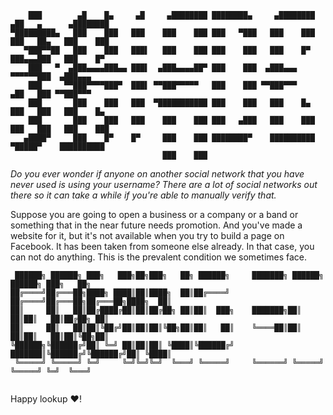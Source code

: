 
```
    ███        ▄█    █▄     ▄█     ▄████████ ████████▄     ▄████████ ▄██   ▄      ▄████████ 
▀█████████▄   ███    ███   ███    ███    ███ ███   ▀███   ███    ███ ███   ██▄   ███    ███ 
   ▀███▀▀██   ███    ███   ███▌   ███    ███ ███    ███   ███    █▀  ███▄▄▄███   ███    █▀  
    ███   ▀  ▄███▄▄▄▄███▄▄ ███▌  ▄███▄▄▄▄██▀ ███    ███  ▄███▄▄▄     ▀▀▀▀▀▀███  ▄███▄▄▄     
    ███     ▀▀███▀▀▀▀███▀  ███▌ ▀▀███▀▀▀▀▀   ███    ███ ▀▀███▀▀▀     ▄██   ███ ▀▀███▀▀▀     
    ███       ███    ███   ███  ▀███████████ ███    ███   ███    █▄  ███   ███   ███    █▄  
    ███       ███    ███   ███    ███    ███ ███   ▄███   ███    ███ ███   ███   ███    ███ 
   ▄████▀     ███    █▀    █▀     ███    ███ ████████▀    ██████████  ▀█████▀    ██████████ 
                                  ███    ███                                                
```
*Do you ever wonder if anyone on another social network that you have never used is using your username? There are a lot of social networks out there so it can take a while if you're able to manually verify that.*

Suppose you are going to open a business or a company or a band or something that in the near future needs promotion. And you've made a website for it, but it's not available when you try to build a page on Facebook. It has been taken from someone else already. In that case, you can not do anything. This is the prevalent condition we sometimes face.

```console
 ██████╗ ██████╗ ███╗   ███╗██╗███╗   ██╗ ██████╗     ███████╗ ██████╗  ██████╗ ███╗   ██╗
██╔════╝██╔═══██╗████╗ ████║██║████╗  ██║██╔════╝     ██╔════╝██╔═══██╗██╔═══██╗████╗  ██║
██║     ██║   ██║██╔████╔██║██║██╔██╗ ██║██║  ███╗    ███████╗██║   ██║██║   ██║██╔██╗ ██║
██║     ██║   ██║██║╚██╔╝██║██║██║╚██╗██║██║   ██║    ╚════██║██║   ██║██║   ██║██║╚██╗██║
╚██████╗╚██████╔╝██║ ╚═╝ ██║██║██║ ╚████║╚██████╔╝    ███████║╚██████╔╝╚██████╔╝██║ ╚████║
 ╚═════╝ ╚═════╝ ╚═╝     ╚═╝╚═╝╚═╝  ╚═══╝ ╚═════╝     ╚══════╝ ╚═════╝  ╚═════╝ ╚═╝  ╚═══╝
                                                                                          
```
Happy lookup ❤!
